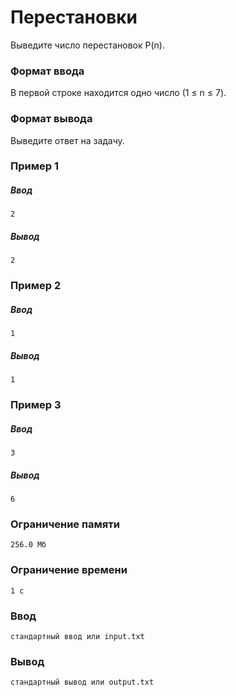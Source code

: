 # Перестановки

Выведите число перестановок P(n).

### Формат ввода
В первой строке находится одно число (1 ≤ n ≤ 7).

### Формат вывода
Выведите ответ на задачу.

### Пример 1
##### Ввод
    2
##### Вывод
    2

### Пример 2
##### Ввод
    1
##### Вывод
    1

### Пример 3
##### Ввод
    3
##### Вывод
    6

### Ограничение памяти
    256.0 Мб
### Ограничение времени
    1 с
### Ввод
    стандартный ввод или input.txt
### Вывод
    стандартный вывод или output.txt